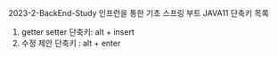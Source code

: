2023-2-BackEnd-Study
인프런을 통한 기초 스프링 부트 JAVA11 단축키 목록

1. getter setter 단축키: alt + insert
2. 수정 제안 단축키 : alt + enter